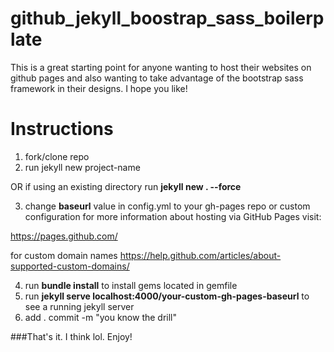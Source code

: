 # github_jekyll_boostrap_sass_boilerplate

This is a great starting point for anyone wanting to host their websites on github pages and also wanting to take advantage of the bootstrap sass framework in their designs. I hope you like!

# Instructions

1. fork/clone repo
2. run jekyll new project-name

OR if using an existing directory run **jekyll new . --force**

3. change **baseurl** value in config.yml to your gh-pages repo or custom configuration for more information about hosting via GitHub Pages visit:

https://pages.github.com/

for custom domain names https://help.github.com/articles/about-supported-custom-domains/

4. run **bundle install** to install gems located in gemfile
5. run **jekyll serve localhost:4000/your-custom-gh-pages-baseurl** to see a running jekyll server
6. add . commit -m "you know the drill"

###That's it. I think lol. Enjoy!
